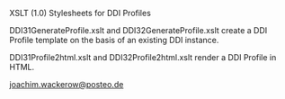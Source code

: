 XSLT (1.0) Stylesheets for DDI Profiles

DDI31GenerateProfile.xslt and DDI32GenerateProfile.xslt create a DDI Profile
template on the basis of an existing DDI instance.

DDI31Profile2html.xslt and DDI32Profile2html.xslt render a DDI Profile in HTML.


joachim.wackerow@posteo.de